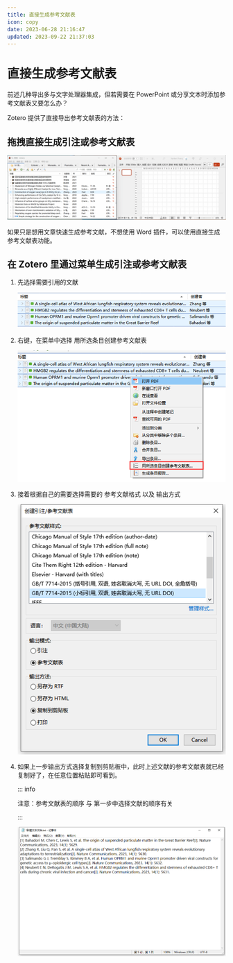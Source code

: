 ```yaml
---
title: 直接生成参考文献表
icon: copy
date: 2023-06-28 21:16:47
updated: 2023-09-22 21:37:03
---
```


# 直接生成参考文献表

前述几种导出多与文字处理器集成，但若需要在 PowerPoint 或分享文本时添加参考文献表又要怎么办？

Zotero 提供了直接导出参考文献表的方法：

## 拖拽直接生成引注或参考文献表

![拖拽生成引注](../assets/image-通过拖拽生成参考文献.gif)

如果只是想用文章快速生成参考文献，不想使用 Word 插件，可以使用直接生成参考文献表功能。

## 在 Zotero 里通过菜单生成引注或参考文献表

1. 先选择需要引用的文献

    ![选择参考文献](../assets/image-zotero-选择参考文献.png)

2. 右键，在菜单中选择 用所选条目创建参考文献表

    ![创建参考文献表](../assets/image-zotero-创建参考文献表.png)

3. 接着根据自己的需要选择需要的 参考文献格式 以及 输出方式

    ![选择引文格式及输出方式](../assets/image-zotero-选择引文格式及输出方式.png)

4. 如果上一步输出方式选择复制到剪贴板中，此时上述文献的参考文献表就已经复制好了，在任意位置粘贴即可看到。

    ::: info

    注意：参考文献表的顺序 与 第一步中选择文献的顺序有关

    :::

    ![粘贴参考文献表](../assets/image-粘贴参考文献表.png)
